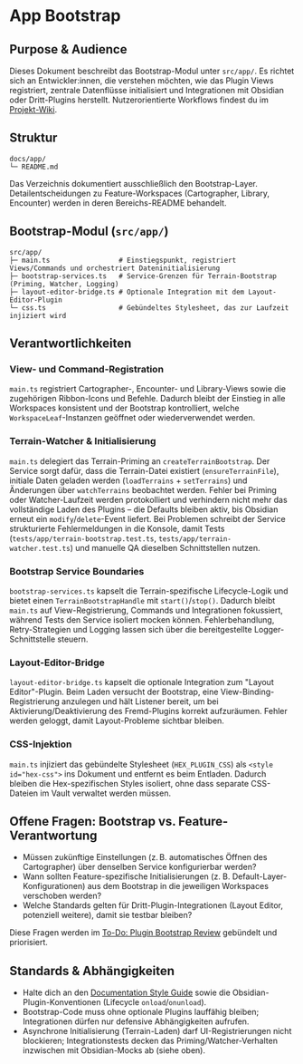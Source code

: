 # App Bootstrap

## Purpose & Audience
Dieses Dokument beschreibt das Bootstrap-Modul unter `src/app/`. Es richtet sich an Entwickler:innen, die verstehen möchten, wie das Plugin Views registriert, zentrale Datenflüsse initialisiert und Integrationen mit Obsidian oder Dritt-Plugins herstellt. Nutzerorientierte Workflows findest du im [Projekt-Wiki](../../wiki/README.md).

## Struktur
```
docs/app/
└─ README.md
```
Das Verzeichnis dokumentiert ausschließlich den Bootstrap-Layer. Detailentscheidungen zu Feature-Workspaces (Cartographer, Library, Encounter) werden in deren Bereichs-README behandelt.

## Bootstrap-Modul (`src/app/`)
```
src/app/
├─ main.ts                 # Einstiegspunkt, registriert Views/Commands und orchestriert Dateninitialisierung
├─ bootstrap-services.ts   # Service-Grenzen für Terrain-Bootstrap (Priming, Watcher, Logging)
├─ layout-editor-bridge.ts # Optionale Integration mit dem Layout-Editor-Plugin
└─ css.ts                  # Gebündeltes Stylesheet, das zur Laufzeit injiziert wird
```

## Verantwortlichkeiten
### View- und Command-Registration
`main.ts` registriert Cartographer-, Encounter- und Library-Views sowie die zugehörigen Ribbon-Icons und Befehle. Dadurch bleibt der Einstieg in alle Workspaces konsistent und der Bootstrap kontrolliert, welche `WorkspaceLeaf`-Instanzen geöffnet oder wiederverwendet werden.

### Terrain-Watcher & Initialisierung
`main.ts` delegiert das Terrain-Priming an `createTerrainBootstrap`. Der Service sorgt dafür, dass die Terrain-Datei existiert (`ensureTerrainFile`), initiale Daten geladen werden (`loadTerrains` + `setTerrains`) und Änderungen über `watchTerrains` beobachtet werden. Fehler bei Priming oder Watcher-Laufzeit werden protokolliert und verhindern nicht mehr das vollständige Laden des Plugins – die Defaults bleiben aktiv, bis Obsidian erneut ein `modify`/`delete`-Event liefert. Bei Problemen schreibt der Service strukturierte Fehlermeldungen in die Konsole, damit Tests (`tests/app/terrain-bootstrap.test.ts`, `tests/app/terrain-watcher.test.ts`) und manuelle QA dieselben Schnittstellen nutzen.

### Bootstrap Service Boundaries
`bootstrap-services.ts` kapselt die Terrain-spezifische Lifecycle-Logik und bietet einen `TerrainBootstrapHandle` mit `start()`/`stop()`. Dadurch bleibt `main.ts` auf View-Registrierung, Commands und Integrationen fokussiert, während Tests den Service isoliert mocken können. Fehlerbehandlung, Retry-Strategien und Logging lassen sich über die bereitgestellte Logger-Schnittstelle steuern.

### Layout-Editor-Bridge
`layout-editor-bridge.ts` kapselt die optionale Integration zum "Layout Editor"-Plugin. Beim Laden versucht der Bootstrap, eine View-Binding-Registrierung anzulegen und hält Listener bereit, um bei Aktivierung/Deaktivierung des Fremd-Plugins korrekt aufzuräumen. Fehler werden geloggt, damit Layout-Probleme sichtbar bleiben.

### CSS-Injektion
`main.ts` injiziert das gebündelte Stylesheet (`HEX_PLUGIN_CSS`) als `<style id="hex-css">` ins Dokument und entfernt es beim Entladen. Dadurch bleiben die Hex-spezifischen Styles isoliert, ohne dass separate CSS-Dateien im Vault verwaltet werden müssen.

## Offene Fragen: Bootstrap vs. Feature-Verantwortung
- Müssen zukünftige Einstellungen (z. B. automatisches Öffnen des Cartographer) über denselben Service konfigurierbar werden?
- Wann sollten Feature-spezifische Initialisierungen (z. B. Default-Layer-Konfigurationen) aus dem Bootstrap in die jeweiligen Workspaces verschoben werden?
- Welche Standards gelten für Dritt-Plugin-Integrationen (Layout Editor, potenziell weitere), damit sie testbar bleiben?

Diese Fragen werden im [To-Do: Plugin Bootstrap Review](../../todo/plugin-bootstrap-review.md) gebündelt und priorisiert.

## Standards & Abhängigkeiten
- Halte dich an den [Documentation Style Guide](../../style-guide.md) sowie die Obsidian-Plugin-Konventionen (Lifecycle `onload`/`onunload`).
- Bootstrap-Code muss ohne optionale Plugins lauffähig bleiben; Integrationen dürfen nur defensive Abhängigkeiten aufrufen.
- Asynchrone Initialisierung (Terrain-Laden) darf UI-Registrierungen nicht blockieren; Integrationstests decken das Priming/Watcher-Verhalten inzwischen mit Obsidian-Mocks ab (siehe oben).

